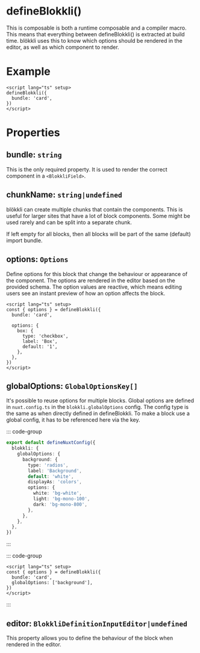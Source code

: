 # defineBlokkli()

This is composable is both a runtime composable and a compiler macro. This means
that everything between defineBlokkli() is extracted at build time. blökkli uses
this to know which options should be rendered in the editor, as well as which
component to render.

# Example

```vue
<script lang="ts" setup>
defineBlokkli({
  bundle: 'card',
})
</script>
```

# Properties

## bundle: `string`

This is the only required property. It is used to render the correct component
in a `<BlokkliField>`.

## chunkName: `string|undefined`

blökkli can create multiple chunks that contain the components. This is useful
for larger sites that have a lot of block components. Some might be used rarely
and can be split into a separate chunk.

If left empty for all blocks, then all blocks will be part of the same (default)
import bundle.

## options: `Options`

Define options for this block that change the behaviour or appearance of the
component. The options are rendered in the editor based on the provided schema.
The option values are reactive, which means editing users see an instant preview
of how an option affects the block.

```vue
<script lang="ts" setup>
const { options } = defineBlokkli({
  bundle: 'card',

  options: {
    box: {
      type: 'checkbox',
      label: 'Box',
      default: '1',
    },
  },
})
</script>
```

## globalOptions: `GlobalOptionsKey[]`

It's possible to reuse options for multiple blocks. Global options are defined
in `nuxt.config.ts` in the `blokkli.globalOptions` config. The config type is
the same as when directly defined in defineBlokkli. To make a block use a global
config, it has to be referenced here via the key.

::: code-group

```typescript [~/nuxt.config.ts]
export default defineNuxtConfig({
  blokkli: {
    globalOptions: {
      background: {
        type: 'radios',
        label: 'Background',
        default: 'white',
        displayAs: 'colors',
        options: {
          white: 'bg-white',
          light: 'bg-mono-100',
          dark: 'bg-mono-800',
        },
      },
    },
  },
})
```

:::

::: code-group

```vue [~/components/Blocks/Card.vue]
<script lang="ts" setup>
const { options } = defineBlokkli({
  bundle: 'card',
  globalOptions: ['background'],
})
</script>
```

:::

## editor: `BlokkliDefinitionInputEditor|undefined`

This property allows you to define the behaviour of the block when rendered in
the editor.
